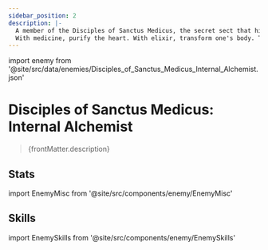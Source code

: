 ```yaml
---
sidebar_position: 2
description: |-
  A member of the Disciples of Sanctus Medicus, the secret sect that hid within the Xianzhou Luofu. 
  With medicine, purify the heart. With elixir, transform one's body. They long to revive the ancient mysteries of the Abundance, hoping to spur Xianzhou natives towards their next stage of evolution.
---
```


import enemy from '@site/src/data/enemies/Disciples_of_Sanctus_Medicus_Internal_Alchemist.json'

# Disciples of Sanctus Medicus: Internal Alchemist
<blockquote>{frontMatter.description}</blockquote>

## Stats

import EnemyMisc from '@site/src/components/enemy/EnemyMisc'

<EnemyMisc enemy={enemy} variant={0} />

## Skills

import EnemySkills from '@site/src/components/enemy/EnemySkills'

<EnemySkills enemy={enemy} variant={0} />
